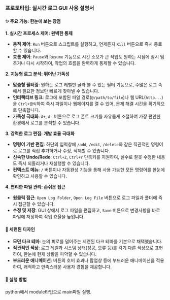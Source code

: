 ### **프로토타입: 실시간 로그 GUI 사용 설명서**

#### **✨ 주요 기능: 한눈에 보는 장점**

**1. 실시간 프로세스 제어: 완벽한 통제**
   - **동적 제어**: `Run` 버튼으로 스크립트를 실행하고, 언제든지 `Kill` 버튼으로 즉시 종료할 수 있습니다.
   - **흐름 제어**: `Pause`와 `Resume` 기능으로 시간 소모가 큰 작업도 원하는 시점에 잠시 멈추거나 다시 시작하여, 작업의 흐름을 완벽하게 통제할 수 있습니다.

**2. 지능형 로그 분석: 뛰어난 가독성**
   - **맞춤형 필터링**: 원하는 로그 레벨만 골라 볼 수 있는 필터 기능으로, 수많은 로그 속에서 필요한 정보만 빠르게 찾아낼 수 있습니다.
   - **인터랙티브 링크**: 로그에 포함된 파일 경로(`@/path/to/file`)나 웹 URL(`http...`)을 `Ctrl+클릭`하여 즉시 파일이나 웹페이지를 열 수 있어, 문제 해결 시간을 획기적으로 단축합니다.
   - **가독성 극대화**: `A+`, `A-` 버튼으로 로그 폰트 크기를 자유롭게 조절하여 가장 편안한 환경에서 로그를 분석할 수 있습니다.

**3. 강력한 로그 편집: 개발 효율 극대화**
   - **명령어 기반 편집**: 하단의 입력창에 `/add`, `/edit`, `/delete`와 같은 직관적인 명령어로 로그를 직접 추가하거나 수정, 삭제할 수 있습니다.
   - **신속한 Undo/Redo**: `Ctrl+Z`, `Ctrl+Y` 단축키를 지원하여, 실수로 잘못 수정한 내용도 즉시 되돌리거나 재실행할 수 있습니다.
   - **컨텍스트 메뉴**: `/` 버튼이나 자동완성 기능을 통해 사용 가능한 모든 명령어를 한눈에 확인하고 사용할 수 있습니다.

**4. 편리한 파일 관리: 손쉬운 접근**
   - **원클릭 접근**: `Open Log Folder`, `Open Log File` 버튼으로 로그 파일과 폴더에 즉시 접근할 수 있습니다.
   - **수정 및 저장**: GUI 상에서 로그 파일을 편집하고, `Save` 버튼으로 변경사항을 바로 파일에 저장하여 작업 효율을 높입니다.

#### **🎨 세련된 디자인**

- **모던 다크 테마**: 눈의 피로를 덜어주는 세련된 다크 테마를 기본으로 채택했습니다.
- **직관적인 색상**: 로그 레벨과 시스템 상태(성공, 오류 등)를 각기 다른 색상으로 표현하여, 한눈에 현재 상황을 파악할 수 있습니다.
- **부드러운 애니메이션**: 버튼의 호버 효과나 팝업창 등에 부드러운 애니메이션을 적용하여, 쾌적하고 만족스러운 사용자 경험을 제공합니다.

#### **🚀 실행 방법**

python에서 module타입으로 main파일 실행.